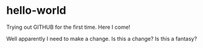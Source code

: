 # hello-world
Trying out GITHUB for the first time. Here I come!

Well apparently I need to make a change. Is this a change? Is this a fantasy?
